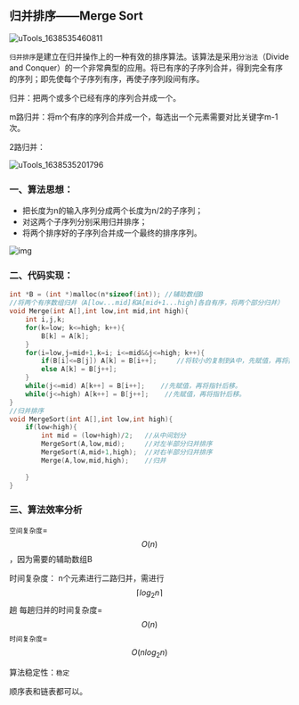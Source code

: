 ## 归并排序——Merge Sort

![uTools_1638535460811](https://github.com/oxyanyano/2022-WangDao-CS-DS-Notes/raw/main/images/uTools_1638535460811.png)

`归并排序`是建立在归并操作上的一种有效的排序算法。该算法是采用`分治法`（Divide and Conquer）的一个非常典型的应用。将已有序的子序列合并，得到完全有序的序列；即先使每个子序列有序，再使子序列段间有序。

归并：把两个或多个已经有序的序列合并成一个。

m路归并：将m个有序的序列合并成一个，每选出一个元素需要对比关键字m-1次。

2路归并：

![uTools_1638535201796](https://github.com/oxyanyano/2022-WangDao-CS-DS-Notes/raw/main/images/uTools_1638535201796.png)

### 一、算法思想：

- 把长度为n的输入序列分成两个长度为n/2的子序列；
- 对这两个子序列分别采用归并排序；
- 将两个排序好的子序列合并成一个最终的排序序列。

![img](https://images2017.cnblogs.com/blog/849589/201710/849589-20171015230557043-37375010.gif)

### 二、代码实现：

```c
int *B = (int *)malloc(n*sizeof(int)); //辅助数组B
//将两个有序数组归并（A[low...mid]和A[mid+1...high]各自有序，将两个部分归并）
void Merge(int A[],int low,int mid,int high){
    int i,j,k;
    for(k=low; k<=high; k++){
        B[k] = A[k];
    }
    for(i=low,j=mid+1,k=i; i<=mid&&j<=high; k++){
        if(B[i]<=B[j]) A[k] = B[i++];     //将较小的复制到A中，先赋值，再将指针后移。
        else A[k] = B[j++];
    }
    while(j<=mid) A[k++] = B[i++];    //先赋值，再将指针后移。
    while(j<=high) A[k++] = B[j++];    //先赋值，再将指针后移。
}
//归并排序
void MergeSort(int A[],int low,int high){
    if(low<high){
        int mid = (low+high)/2;   //从中间划分
        MergeSort(A,low,mid);     //对左半部分归并排序
        MergeSort(A,mid+1,high);  //对右半部分归并排序
        Merge(A,low,mid,high);    //归并
      
    }
}
```

### 三、算法效率分析

`空间复杂度`=$$O(n)$$，因为需要的辅助数组B

时间复杂度：
n个元素进行二路归并，需进行$$\lceil log_2n \rceil$$趟
每趟归并的时间复杂度=$$O(n)$$
`时间复杂度`=$$O(nlog_2n)$$

算法稳定性：`稳定`

顺序表和链表都可以。
